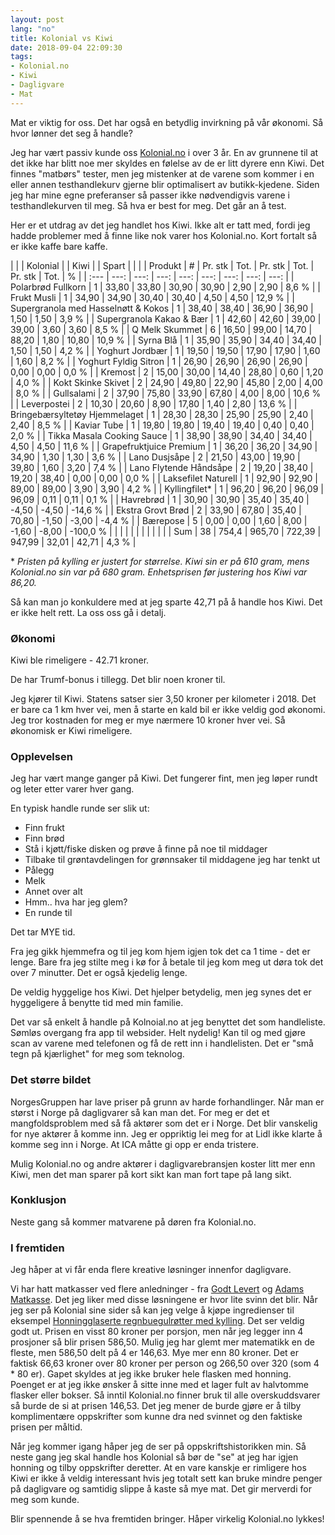```yaml
---
layout: post
lang: "no"
title: Kolonial vs Kiwi
date: 2018-09-04 22:09:30
tags:
- Kolonial.no
- Kiwi
- Dagligvare
- Mat
---
```


Mat er viktig for oss. 
Det har også en betydlig invirkning på vår økonomi. 
Så hvor lønner det seg å handle?

Jeg har vært passiv kunde oss [Kolonial.no](kolonial.no) i over 3 år. 
En av grunnene til at det ikke har blitt noe mer skyldes en følelse av de er litt dyrere enn Kiwi. 
Det finnes "matbørs" tester, men jeg mistenker at de varene som kommer i en eller annen testhandlekurv gjerne blir optimalisert av butikk-kjedene.
Siden jeg har mine egne preferanser så passer ikke nødvendigvis varene i testhandlekurven til meg. 
Så hva er best for meg. 
Det går an å test. 

Her er et utdrag av det jeg handlet hos Kiwi. 
Ikke alt er tatt med, fordi jeg hadde problemer med å finne like nok varer hos Kolonial.no. 
Kort fortalt så er ikke kaffe bare kaffe.

|                                     |      | Kolonial |        | Kiwi    |        | Spart   |       |          |
| Produkt                             | #    | Pr. stk  | Tot.   | Pr. stk | Tot.   | Pr. stk | Tot.  | %        |
| :---                                | ---: | ---:     | ---:   | ---:    | ---:   | ---:    | ---:  | ---:     |
| Polarbrød Fullkorn                  | 1    | 33,80    | 33,80  | 30,90   | 30,90  | 2,90    | 2,90  | 8,6 %    |
| Frukt Musli                         | 1    | 34,90    | 34,90  | 30,40   | 30,40  | 4,50    | 4,50  | 12,9 %   |
| Supergranola med Hasselnøtt & Kokos | 1    | 38,40    | 38,40  | 36,90   | 36,90  | 1,50    | 1,50  | 3,9 %    |
| Supergranola Kakao & Bær            | 1    | 42,60    | 42,60  | 39,00   | 39,00  | 3,60    | 3,60  | 8,5 %    |
| Q Melk Skummet                      | 6    | 16,50    | 99,00  | 14,70   | 88,20  | 1,80    | 10,80 | 10,9 %   |
| Syrna Blå                           | 1    | 35,90    | 35,90  | 34,40   | 34,40  | 1,50    | 1,50  | 4,2 %    |
| Yoghurt Jordbær                     | 1    | 19,50    | 19,50  | 17,90   | 17,90  | 1,60    | 1,60  | 8,2 %    |
| Yoghurt Fyldig Sitron               | 1    | 26,90    | 26,90  | 26,90   | 26,90  | 0,00    | 0,00  | 0,0 %    |
| Kremost                             | 2    | 15,00    | 30,00  | 14,40   | 28,80  | 0,60    | 1,20  | 4,0 %    |
| Kokt Skinke Skivet                  | 2    | 24,90    | 49,80  | 22,90   | 45,80  | 2,00    | 4,00  | 8,0 %    |
| Gullsalami                          | 2    | 37,90    | 75,80  | 33,90   | 67,80  | 4,00    | 8,00  | 10,6 %   |
| Leverpostei                         | 2    | 10,30    | 20,60  | 8,90    | 17,80  | 1,40    | 2,80  | 13,6 %   |
| Bringebærsyltetøy Hjemmelaget       | 1    | 28,30    | 28,30  | 25,90   | 25,90  | 2,40    | 2,40  | 8,5 %    |
| Kaviar Tube                         | 1    | 19,80    | 19,80  | 19,40   | 19,40  | 0,40    | 0,40  | 2,0 %    |
| Tikka Masala Cooking Sauce          | 1    | 38,90    | 38,90  | 34,40   | 34,40  | 4,50    | 4,50  | 11,6 %   |
| Grapefruktjuice Premium             | 1    | 36,20    | 36,20  | 34,90   | 34,90  | 1,30    | 1,30  | 3,6 %    |
| Lano Dusjsåpe                       | 2    | 21,50    | 43,00  | 19,90   | 39,80  | 1,60    | 3,20  | 7,4 %    |
| Lano Flytende Håndsåpe              | 2    | 19,20    | 38,40  | 19,20   | 38,40  | 0,00    | 0,00  | 0,0 %    |
| Laksefilet Naturell                 | 1    | 92,90    | 92,90  | 89,00   | 89,00  | 3,90    | 3,90  | 4,2 %    |
| Kyllingfilet*                       | 1    | 96,20    | 96,20  | 96,09   | 96,09  | 0,11    | 0,11  | 0,1 %    |
| Havrebrød                           | 1    | 30,90    | 30,90  | 35,40   | 35,40  | -4,50   | -4,50 | -14,6 %  |
| Ekstra Grovt Brød                   | 2    | 33,90    | 67,80  | 35,40   | 70,80  | -1,50   | -3,00 | -4,4 %   |
| Bærepose                            | 5    | 0,00     | 0,00   | 1,60    | 8,00   | -1,60   | -8,00 | -100,0 % |
|                                     |      |          |        |         |        |         |       |          |
| Sum                                 | 38   | 754,4    | 965,70 | 722,39  | 947,99 | 32,01   | 42,71 | 4,3 %    |

\* _Pristen på kylling er justert for størrelse. 
Kiwi sin er på 610 gram, mens Kolonial.no sin var på 680 gram. 
Enhetsprisen før justering hos Kiwi var 86,20._

Så kan man jo konkuldere med at jeg sparte 42,71 på å handle hos Kiwi. 
Det er ikke helt rett. 
La oss oss gå i detalj.

### Økonomi

Kiwi ble rimeligere - 42.71 kroner.

De har Trumf-bonus i tillegg. 
Det blir noen kroner til.

Jeg kjører til Kiwi. 
Statens satser sier 3,50 kroner per kilometer i 2018.
Det er bare ca 1 km hver vei, men å starte en kald bil er ikke veldig god økonomi. 
Jeg tror kostnaden for meg er mye nærmere 10 kroner hver vei.
Så økonomisk er Kiwi rimeligere.

### Opplevelsen

Jeg har vært mange ganger på Kiwi. 
Det fungerer fint, men jeg løper rundt og leter etter varer hver gang.

En typisk handle runde ser slik ut:

* Finn frukt
* Finn brød
* Stå i kjøtt/fiske disken og prøve å finne på noe til middager
* Tilbake til grøntavdelingen for grønnsaker til middagene jeg har tenkt ut
* Pålegg
* Melk
* Annet over alt
* Hmm.. hva har jeg glem?
* En runde til

Det tar MYE tid.

Fra jeg gikk hjemmefra og til jeg kom hjem igjen tok det ca 1 time - det er lenge.
Bare fra jeg stilte meg i kø for å betale til jeg kom meg ut døra tok det over 7 minutter. 
Det er også kjedelig lenge.

De veldig hyggelige hos Kiwi. 
Det hjelper betydelig, men jeg synes det er hyggeligere å benytte tid med min familie.

Det var så enkelt å handle på Kolnoial.no at jeg benyttet det som handleliste.
Sømløs overgang fra app til websider. 
Helt nydelig!
Kan til og med gjøre scan av varene med telefonen og få de rett inn i handlelisten. 
Det er "små tegn på kjærlighet" for meg som teknolog.

### Det større bildet

NorgesGruppen har lave priser på grunn av harde forhandlinger. 
Når man er størst i Norge på dagligvarer så kan man det.
For meg er det et mangfoldsproblem med så få aktører som det er i Norge. 
Det blir vanskelig for nye aktører å komme inn.
Jeg er oppriktig lei meg for at Lidl ikke klarte å komme seg inn i Norge. 
At ICA måtte gi opp er enda tristere. 

Mulig Kolonial.no og andre aktører i dagligvarebransjen koster litt mer enn Kiwi, 
men det man sparer på kort sikt kan man fort tape på lang sikt.

### Konklusjon

Neste gang så kommer matvarene på døren fra Kolonial.no.

### I fremtiden

Jeg håper at vi får enda flere kreative løsninger innenfor dagligvare.

Vi har hatt matkasser ved flere anledninger - fra [Godt Levert](https://godtlevert.no) og [Adams Matkasse](https://adamsmatkasse.no).
Det jeg liker med disse løsningene er hvor lite svinn det blir. 
Når jeg ser på Kolonial sine sider så kan jeg velge å kjøpe ingredienser til eksempel [Honningglaserte regnbuegulrøtter med kylling](https://kolonial.no/oppskrifter/2656-spoon-honningglaserte-regnbuegulrotter-med-kylling/). 
Det ser veldig godt ut.
Prisen en visst 80 kroner per porsjon, men når jeg legger inn 4 prosjoner så blir prisen 586,50.
Mulig jeg har glemt mer matematikk en de fleste, men 586,50 delt på 4 er 146,63. 
Mye mer enn 80 kroner.
Det er faktisk 66,63 kroner over 80 kroner per person og 266,50 over 320 (som 4 * 80 er).
Gapet skyldes at jeg ikke bruker hele flasken med honning. 
Poenget er at jeg ikke ønsker å sitte inne med et lager fult av halvtomme flasker eller bokser. 
Så inntil Kolonial.no finner bruk til alle overskuddsvarer så burde de si at prisen 146,53.
Det jeg mener de burde gjøre er å tilby komplimentære oppskrifter som kunne dra ned svinnet og den faktiske prisen per måltid.

Når jeg kommer igang håper jeg de ser på oppskriftshistorikken min. 
Så neste gang jeg skal handle hos Kolonial så bør de "se" at jeg har igjen honning og tilby oppskrifter deretter.
At en vare kanskje er rimligere hos Kiwi er ikke å veldig interessant hvis jeg totalt sett kan bruke mindre penger på dagligvare og samtidig slippe å kaste så mye mat.
Det gir merverdi for meg som kunde.

Blir spennende å se hva fremtiden bringer.
Håper virkelig Kolonial.no lykkes!